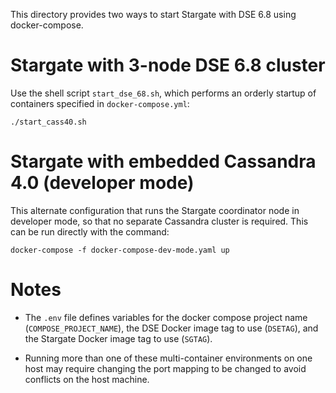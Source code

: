 This directory provides two ways to start Stargate with DSE 6.8 using docker-compose.

# Stargate with 3-node DSE 6.8 cluster

Use the shell script `start_dse_68.sh`, which performs an orderly startup of containers 
specified in `docker-compose.yml`:

`./start_cass40.sh`

# Stargate with embedded Cassandra 4.0 (developer mode)

This alternate configuration that runs the Stargate coordinator node in developer mode, so that no
separate Cassandra cluster is required. This can be run directly with the command:

`docker-compose -f docker-compose-dev-mode.yaml up`

# Notes

* The `.env` file defines variables for the docker compose project name (`COMPOSE_PROJECT_NAME`),
  the DSE Docker image tag to use (`DSETAG`), and the Stargate Docker image tag to use
  (`SGTAG`).

* Running more than one of these multi-container environments on one host may require
  changing the port mapping to be changed to avoid conflicts on the host machine.